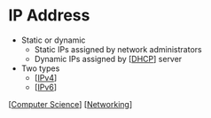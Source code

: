 # IP Address

- Static or dynamic
  - Static IPs assigned by network administrators
  - Dynamic IPs assigned by [[DHCP]] server
- Two types
  - [[IPv4]]
  - [[IPv6]]

[[Computer Science]] [[Networking]]


[//begin]: # "Autogenerated link references for markdown compatibility"
[DHCP]: dhcp "DHCP"
[IPv4]: ipv4 "IPv4"
[IPv6]: ipv6 "IPv6"
[Computer Science]: computer-science "Computer Science"
[Networking]: networking "Networking"
[//end]: # "Autogenerated link references"